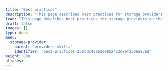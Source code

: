 ```yaml
---
title: "Best practices"
description: "This page describes best practices for storage providers on the Filecoin network.."
lead: "This page describes best practices for storage providers on the Filecoin network."
draft: false
images: []
type: docs
menu:
  storage-provider:
    parent: "providers-skills"
    identifier: "best-practices-258bdc45ab2de852423d8ef2306e83bd"
weight: 800
aliases:
---
```


<!--
PLEASE READ BEFORE EDITING THIS PAGE

If you are adding a best practice, tip or trick, format it similar to 
the example shown in the comment box below:
!-->

<!--

## Transactions

Best practices for transactions are described below.

### Consistently generating transaction receipts

Since receipts in Filecoin are generated in the next tipset, depending on when a transaction is submitted to the mempool, the receipt may take between 30 and 90 seconds to return. To consistently return transaction receipts when deploying a transaction or awaiting confirmation, change the default transaction receipt timeout (60000 ms or 1 minute for many toolchains) to 90 seconds or more. An example that sets `timeout` to `180000` (3 minutes) for an Open Zeppelin upgradeable proxy is as follows:

```js
const deployment = await upgrades.deployProxy(contract, preparedArguments, {
    timeout: 180000
});
```

!-->